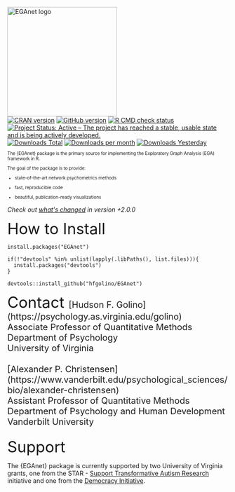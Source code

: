 </br>

<!-- Logo -->

<div id="logo">
<img border="0" src="https://github.com/hfgolino/EGAnet/blob/master/inst/EGAnet_hex_2.png?raw=true" alt="EGAnet logo" width=250/>
</div>


<!-- Badges -->

<div id="badges"><!-- pkgdown markup -->
<a href="https://CRAN.R-project.org/package=EGAnet"><img border="0" src="https://www.r-pkg.org/badges/version/EGAnet?color=blue" alt="CRAN version"/></a>
<a href="https://github.com/hfgolino/EGAnet/releases"><img src="https://img.shields.io/github/v/release/hfgolino/EGAnet" alt="GitHub version"/></a>
<a href="https://github.com/hfgolino/EGAnet/actions/workflows/r.yml"><img border="0" src="https://github.com/hfgolino/EGAnet/actions/workflows/r.yml/badge.svg" alt="R CMD check status"/></a> </br>
<a href="https://www.repostatus.org/#active"><img border="0" src="https://www.repostatus.org/badges/latest/active.svg" alt="Project Status: Active – The project has reached a stable, usable state and is being actively developed."/></a>
<a href="https://cran.r-project.org/package=EGAnet"><img border="0" src="https://cranlogs.r-pkg.org/badges/grand-total/EGAnet?color=blue" alt="Downloads Total"/></a>
<a href="https://cran.r-project.org/package=EGAnet"><img border="0" src="http://cranlogs.r-pkg.org/badges/EGAnet?color=blue" alt="Downloads per month"/></a>
<a href="https://cran.r-project.org/package=EGAnet"><img border="0" src="http://cranlogs.r-pkg.org/badges/last-day/EGAnet" alt="Downloads Yesterday"/></a>
</div>

<span style="font-size: 10px;">

<!-- Introduction -->

The {EGAnet} package is the primary source for implementing the Exploratory Graph Analysis (EGA) framework in R. 

The goal of the package is to provide:

+   state-of-the-art network psychometrics methods

+   fast, reproducible code

+   beautiful, publication-ready visualizations

</span>

*Check out [what's changed](articles/whats-changed.html) in version +2.0.0*

<span style="font-size: 35px;">
How to Install
</span>

<span class="fab fa-r-project fa-3x"></span>

```
install.packages("EGAnet")
```

<span class="fab fa fab fa-github fa-3x"></span>

```
if(!"devtools" %in% unlist(lapply(.libPaths(), list.files))){
  install.packages("devtools")
}

devtools::install_github("hfgolino/EGAnet")
```

<span style="font-size: 35px;">
Contact
</span>

<!-- spaces are needed to appear as new lines -->

<span style="font-size: 20px;">
[Hudson F. Golino](https://psychology.as.virginia.edu/golino) <br>
Associate Professor of Quantitative Methods <br>
Department of Psychology <br>
University of Virginia <br>
<hfg9s@virginia.edu> <br>
<a href="https://twitter.com/GolinoHudson"><i class="fa fa-twitter" aria-hidden="true"></i></a> <a href="https://scholar.google.com/citations?user=Ris_otUAAAAJ&hl=en&oi=ao"><i class="fa fa-graduation-cap" aria-hidden="true"></i></a>
</span>

<span style="font-size: 20px;">
[Alexander P. Christensen](https://www.vanderbilt.edu/psychological_sciences/bio/alexander-christensen) <br>
Assistant Professor of Quantitative Methods <br>
Department of Psychology and Human Development <br>
Vanderbilt University <br>
<alexpaulchristensen@gmail.com> <br>
<a href="https://scholar.google.com/citations?user=RbatznQAAAAJ&hl=en&oi=ao"><i class="fa fa-graduation-cap" aria-hidden="true"></i></a>
</span>
</span>

<span style="font-size: 35px;">
Support
</span>

The {EGAnet} package is currently supported by two University of Virginia grants, one from the STAR - [Support Transformative Autism Research](https://curry.virginia.edu/faculty-research/centers-labs-projects/supporting-transformative-autism-research-star) initiative and one from the [Democracy Initiative](http://democracyinitiative.virginia.edu).